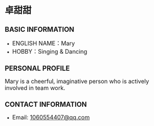 # 卓甜甜

## BASIC INFORMATION

- <font size="4">ENGLISH NAME：Mary</font>
- <font size="4">HOBBY：Singing & Dancing</font>

## PERSONAL PROFILE

<font size="4">Mary is a cheerful, imaginative person who is actively involved in team work.</font>

## CONTACT INFORMATION

- <font size="4">Email: 1060554407@qq.com</font>